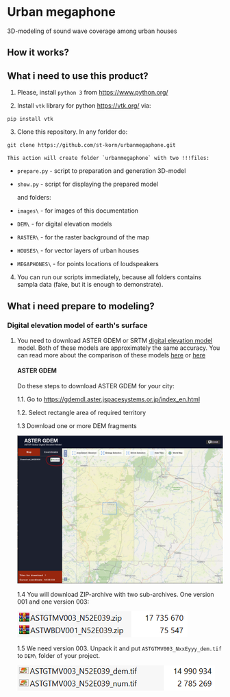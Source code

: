 # Urban megaphone
3D-modeling of sound wave coverage among urban houses

## How it works?


## What i need to use this product?

1. Please, install `python 3` from https://www.python.org/

2. Install `vtk` library for python https://vtk.org/ via:
```
pip install vtk
```

3. Clone this repository. In any forlder do:
```
git clone https://github.com/st-korn/urbanmegaphone.git
```

    This action will create folder `urbanmegaphone` with two !!!files:
- `prepare.py` - script to preparation and generation 3D-model
- `show.py` - script for displaying the prepared model

    and folders:
- `images\` - for images of this documentation
- `DEM\` - for digital elevation models
- `RASTER\` - for the raster background of the map
- `HOUSES\` - for vector layers of urban houses
- `MEGAPHONES\` - for points locations of loudspeakers

4. You can run our scripts immediately, because all folders contains sampla data (fake, but it is enough to demonstrate).



## What i need prepare to modeling?

### Digital elevation model of earth's surface

1. You need to download ASTER GDEM or SRTM [digital elevation model](https://en.wikipedia.org/wiki/Digital_elevation_model) model. Both of these models are approximately the same accuracy. You can read more about the comparison of these models [here](https://visioterra.fr/telechargement/A003_VISIOTERRA_COMMUNICATION/HYP-082-VtWeb_SRTM_ASTER-GDEM_local_statistics_comparison.pdf) or [here](https://www.e3s-conferences.org/articles/e3sconf/pdf/2020/66/e3sconf_icgec2020_01027.pdf)

    #### ASTER GDEM

    Do these steps to download ASTER GDEM for your city:

    1.1. Go to https://gdemdl.aster.jspacesystems.or.jp/index_en.html

    1.2. Select rectangle area of required territory

    1.3 Download one or more DEM fragments
    
    ![ASTER GDEM download](https://github.com/st-korn/urbanmegaphone/blob/main/images/astergdem-download.png?raw=true)

    1.4 You will download ZIP-archive with two sub-archives. One version 001 and one version 003:

    ![ASTER GDEM archive](https://github.com/st-korn/urbanmegaphone/blob/main/images/astergdem-archive.png?raw=true)

    1.5 We need version 003. Unpack it and put `ASTGTMV003_NxxEyyy_dem.tif` to `DEM\` folder of your project.
    
    ![ASTER GDEM v003](https://github.com/st-korn/urbanmegaphone/blob/main/images/astergdem-v003.png?raw=true)

